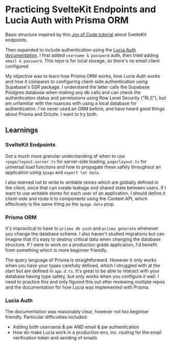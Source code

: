# Practicing SvelteKit Endpoints and Lucia Auth with Prisma ORM

Basic structure inspired by this [Joy of Code tutorial](https://www.youtube.com/watch?v=rsmLu5nmh4g&t=4423s) about SvelteKit endpoints.

Then expanded to include authentication using the [Lucia Auth documentation](https://lucia-auth.com/getting-started/sveltekit/). I first added `username & password` auth, then tried adding `email & password`. This repo is for local storage, so there's no email client configured.

My objective was to learn how Prisma ORM works, how Lucia Auth works and how it compares to configuring client-side authentication using Supabase's SSR package. I understand the latter calls the Supabase Postgres database when making any db calls and can check the authentication status and permissions using Row Level Security ("RLS"), but am unfamiliar with the nuances with using a local database for authentication. I've never used an ORM before, and have heard good things about Prisma and Drizzle. I want to try both.

## Learnings

### SvelteKit Endpoints

Got a much more granular understanding of when to use `+page/layout.server.ts` for server-side loading, `page/layout.ts` for universal load functions and how to propagate these safely throughout an application using `$page` and `export let data`.

I also learned not to write to writable stores which are globally defined in the client, since that can create leakage and shared state between users. If I want to use writable stores for each user of an application, I should define it client-side and route it to components using the Context API, which effectively is the same thing as the `$page.data` prop.

### Prisma ORM

It's impractical to have to `prisma db push` and `prisma generate` whenever you change the database schema. I also haven't studied migrations but can imagine that it's easy to destroy critical data when changing the database structure. If I were to work on a production grade application, I'd benefit from something which is more beginner friendly.

The query language of Prisma is straightforward. However it only works when you have your types carefully defined, which I struggled with at the start but are defined in `app.d.ts`. It's great to be able to interact with your database having type safety, but only works when you configure it well. I need to practice this and only figured this out after reviewing multiple repos and the documentation for how Lucia was implemented with Prisma.

### Lucia Auth

The documentation was reasonably clear, however not too beginner friendly. Particular difficulties included:

-   Adding both username & pw AND email & pw authentication
-   How do make Lucia work in a production env, inc. routing for the email verification token and sending of emails
